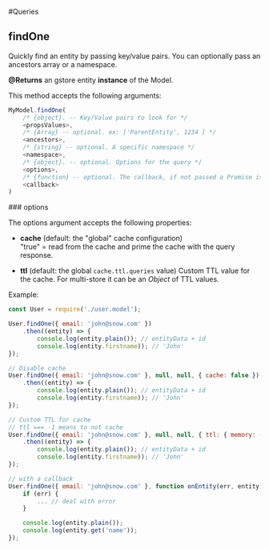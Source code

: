 #Queries

## findOne

Quickly find an entity by passing key/value pairs. You can optionally pass an ancestors array or a namespace.

**@Returns** an gstore entity **instance** of the Model.

This method accepts the following arguments:

```js
MyModel.findOne(
    /* {object}. -- Key/Value pairs to look for */
    <propsValues>,
    /* {Array} -- optional. ex: ['ParentEntity', 1234 ] */
    <ancestors>,
    /* {string} -- optional. A specific namespace */
    <namespace>,
    /* {object}. -- optional. Options for the query */
    <options>,
    /* {function} -- optional. The callback, if not passed a Promise is returned */
    <callback>
)
```

### options

The options argument accepts the following properties:

- **cache** (default: the "global" cache configuration)    
"true" = read from the cache and prime the cache with the query response.  

- **ttl** (default: the global `cache.ttl.queries` value)
Custom TTL value for the cache. For multi-store it can be an _Object_ of TTL values.




Example:
```js
const User = require('./user.model');

User.findOne({ email: 'john@snow.com' })
    .then((entity) => {
        console.log(entity.plain()); // entityData + id
        console.log(entity.firstname)); // 'John'
});

// Disable cache
User.findOne({ email: 'john@snow.com' }, null, null, { cache: false })
    .then((entity) => {
        console.log(entity.plain()); // entityData + id
        console.log(entity.firstname)); // 'John'
});

// Custom TTL for cache
// ttl === -1 means to not cache
User.findOne({ email: 'john@snow.com' }, null, null, { ttl: { memory: -1, redis: 300 } })
    .then((entity) => {
        console.log(entity.plain()); // entityData + id
        console.log(entity.firstname)); // 'John'
});

// with a callback
User.findOne({ email: 'john@snow.com' }, function onEntity(err, entity) {
    if (err) {
        ... // deal with error
    }

    console.log(entity.plain());
    console.log(entity.get('name'));
});

```